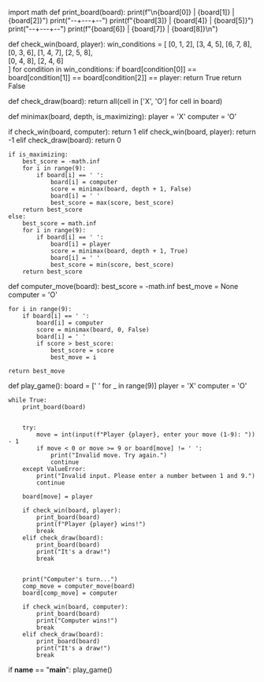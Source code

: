 import math
def print_board(board):
    print(f"\n{board[0]} | {board[1]} | {board[2]}")
    print("--+---+--")
    print(f"{board[3]} | {board[4]} | {board[5]}")
    print("--+---+--")
    print(f"{board[6]} | {board[7]} | {board[8]}\n")

def check_win(board, player):
    win_conditions = [
        [0, 1, 2], [3, 4, 5], [6, 7, 8], 
        [0, 3, 6], [1, 4, 7], [2, 5, 8],  
        [0, 4, 8], [2, 4, 6]              
    ]
    for condition in win_conditions:
        if board[condition[0]] == board[condition[1]] == board[condition[2]] == player:
            return True
    return False

def check_draw(board):
    return all(cell in ['X', 'O'] for cell in board)

def minimax(board, depth, is_maximizing):
    player = 'X'
    computer = 'O'

   if check_win(board, computer):
        return 1
    elif check_win(board, player):
        return -1
    elif check_draw(board):
        return 0

    if is_maximizing:
        best_score = -math.inf
        for i in range(9):
            if board[i] == ' ':
                board[i] = computer
                score = minimax(board, depth + 1, False)
                board[i] = ' '
                best_score = max(score, best_score)
        return best_score
    else:
        best_score = math.inf
        for i in range(9):
            if board[i] == ' ':
                board[i] = player
                score = minimax(board, depth + 1, True)
                board[i] = ' '
                best_score = min(score, best_score)
        return best_score

def computer_move(board):
    best_score = -math.inf
    best_move = None
    computer = 'O'

    for i in range(9):
        if board[i] == ' ':
            board[i] = computer
            score = minimax(board, 0, False)
            board[i] = ' '
            if score > best_score:
                best_score = score
                best_move = i

    return best_move

def play_game():
    board = [' ' for _ in range(9)] 
    player = 'X'
    computer = 'O'

    while True:
        print_board(board)

    
        try:
            move = int(input(f"Player {player}, enter your move (1-9): ")) - 1
            if move < 0 or move >= 9 or board[move] != ' ':
                print("Invalid move. Try again.")
                continue
        except ValueError:
            print("Invalid input. Please enter a number between 1 and 9.")
            continue

        board[move] = player

        if check_win(board, player):
            print_board(board)
            print(f"Player {player} wins!")
            break
        elif check_draw(board):
            print_board(board)
            print("It's a draw!")
            break

        
        print("Computer's turn...")
        comp_move = computer_move(board)
        board[comp_move] = computer

        if check_win(board, computer):
            print_board(board)
            print("Computer wins!")
            break
        elif check_draw(board):
            print_board(board)
            print("It's a draw!")
            break

if __name__ == "__main__":
    play_game()
